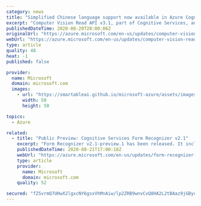 ```yaml
---
category: news
title: "Simplified Chinese language support now available in Azure Cognitive Services Computer Vision public preview"
excerpt: "Computer Vision Read API v3.1, part of Cognitive Services, announces its public preview with support for Simplified Chinese language."
publishedDateTime: 2020-08-20T20:00:06Z
originalUrl: "https://azure.microsoft.com/en-us/updates/computer-vision-read-31-public-preview-adds-simplified-chinese-ocr/"
webUrl: "https://azure.microsoft.com/en-us/updates/computer-vision-read-31-public-preview-adds-simplified-chinese-ocr/"
type: article
quality: 48
heat: -1
published: false

provider:
  name: Microsoft
  domain: microsoft.com
  images:
    - url: "https://smartableai.github.io/microsoft-azure/assets/images/organizations/microsoft.com-50x50.jpg"
      width: 50
      height: 50

topics:
  - Azure

related:
  - title: "Public Preview: Cognitive Services Form Recognizer v2.1"
    excerpt: "Form Recognizer v2.1-preview.1 has been released. It includes support for new languages, checkbox/selection marks, and the submit multiple form types to a single model Id."
    publishedDateTime: 2020-08-21T17:00:18Z
    webUrl: "https://azure.microsoft.com/en-us/updates/form-recognizer-v2-1/"
    type: article
    provider:
      name: Microsoft
      domain: microsoft.com
    quality: 52

secured: "fZSvrmQ7UHwX2lgxcNY6gsxVhMnAiw/lp2ZRB9wnvCvQ8HA2L2tBAaz9jGBycTzPkcdD3Ks61ENJgiaaj8e/TSvZ7BH4JKRRSeuVDByC3lFluvHhuYmLiN3I4C71dFWznQFKwSwEuCt7c1NHxlLb42R/+oDlNC77KqB0JIP/g6pTd6zLFcD2aJJAHESIskQZBg8sJ9+TK/Oyoa1BYDKA3bNuCKPc7Ivx/6Vy6nOrdaJdwvzTkPUmlaNRGCg7RXDh0swMekBZcXUL5KKpF41hED13zX5ACzAuyy2DhShMwOxj4k5BRl2SOhpghf4k+CwYD1N9fPItjnErgSf8xinHkg==;AB8ijF3PGRXHPiDfDZkU/Q=="
---
```


